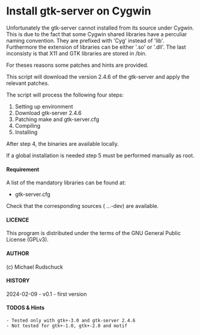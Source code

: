 # Install gtk-server on Cygwin



Unfortunately the gtk-server cannot installed from its source under Cygwin. This is due to the fact that some Cygwin shared libraries have a perculiar naming convention. They are prefixed with 'Cyg' instead of 'lib'. Furthermore the extension of libraries can be either '.so' or '.dll'. The last inconsisty is that X11 and GTK libraries are stored in /bin. 

For theses reasons some patches and hints are provided.


This script will download the version 2.4.6 of the gtk-server and apply the relevant patches.
    

The script will process the following four steps:

1. Setting up environment
2. Download gtk-server 2.4.6
3. Patching make and gtk-server.cfg
4. Compiling
5. Installing

 
After step 4, the binaries are available locally.

If a global installation is needed step 5 must be performed manually as root.


#### Requirement

A list of the mandatory libraries can be found at:

- gtk-server.cfg

Check that the corresponding sources ( ...-dev) are available.


#### LICENCE 

This program is distributed under the terms of the GNU General Public License (GPLv3).  

#### AUTHOR

(c) Michael Rudschuck

#### HISTORY

2024-02-09 - v0.1 - first version

#### TODOS & Hints

    - Tested only with gtk+-3.0 and gtk-server 2.4.6
    - Not tested for gtk+-1.0, gtk+-2.0 and motif

